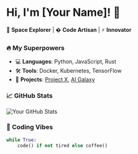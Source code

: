 # Hi, I'm [Your Name]! 👋

🚀 **Space Explorer** | � **Code Artisan** | ⚡ **Innovator**  

### 🔥 **My Superpowers**
- 💻 **Languages**: Python, JavaScript, Rust  
- 🛠 **Tools**: Docker, Kubernetes, TensorFlow  
- 🌌 **Projects**: [Project X](link), [AI Galaxy](link)  

### 📈 **GitHub Stats**
![Your GitHub Stats](https://github-readme-stats.vercel.app/api?username=yourusername&show_icons=true&theme=radical)

### 🎵 **Coding Vibes**
```python
while True:
    code() if not tired else coffee()

